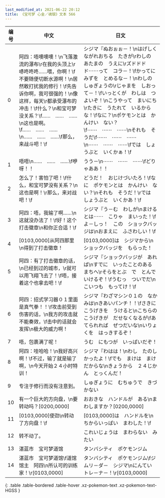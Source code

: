 ```yaml
---
last_modified_at: 2021-06-22 20:12
title: 《宝可梦 心金／魂银》文本 566
---
```

| 编号 | 中文 | 日文 |
| ---- | ---- | ---- |
| 0 | 阿四：唔噢噢噢！\n飞落激流的瀑布\r在我的头顶上\r哧咚咚咚……喂，你啊！\f不要随便切断水源啊！\n居然敢打扰我的修行！\f先告诉你啊，我可很强的！\n像这样，每天\r都承受瀑布的冲击！\f什么？\n和宝可梦没关系？\f……　……　……\n这也是啊。\f……　……　……\n……　……　……\f那么，来战斗吧！\f | シジマ『ぬおぉぉ－！\nはげしく　ながれおちる　たきが\rわしの　あたまの　うえに\rズドドドド⋯⋯って　コラ－！\fかってに　みずを　とめるな－！\nわしの　しゅぎょうの\rじゃまを　しおって－！\fいっとくが　わしは　つよいぞ！\nこうやって　まいにち\rたきに　うたれて　いるからな！\fなに？\nポケモンとは　かんけい　ない？\f⋯⋯　⋯⋯　⋯⋯\nそれも　そうだ\f⋯⋯　⋯⋯　⋯⋯\n⋯⋯　⋯⋯　⋯⋯\fでは　しょうぶと　いくかぁ！\f |
| 1 | 唔唔\n……　……　……\f咿呀！！ | うう－\n⋯⋯　⋯⋯　⋯⋯\fどりゃああ！！ |
| 2 | 怎么了！害怕了吧！\f什么，和宝可梦没有关系？\n这也是啊！\r那么，来对战吧！\f | どうだ！　おじけづいたろ！\fなに　ポケモンとは　かんけい　ない？\nそれも　そうだ！\rでは　しょうぶと　いくかあ！\f |
| 3 | 阿四：唔，我输了啊……\n这就没办法了！\f好！这个打击徽章\n和你正合适！\f | シジマ『う－む　わしが\nまけるとは⋯⋯　こりゃ　まいった！\fよ－しっ！　この　ショックバッジは\nおまえに　ふさわしい！\f |
| 4 | [0103,0000]从阿四那里\n得到了打击徽章！ | [0103,0000]は　シジマから\nショックバッジを　もらった！ |
| 5 | 阿四：有了打击徽章的话，\n已经到过的城市，\r就可以用飞翔飞去了！\f唔，接着这个也拿去吧！\f | シジマ『ショックバッジが　あれば\nすでに　いったことのある　まちへ\rそらをとぶ　で　とんで　いけるぞ！\fうむっ　ついでだ\nこいつも　もってけ！\f |
| 6 | 阿四：招式学习器０１里面是真气拳！！\f攻击前受到伤害的话，\n我方的攻击就不能奏效，\f击中的话就会发挥\n极大的威力啊！ | シジマ『わざマシン０１の　なかみは\nきあいパンチ！！\fさきに　こうげきを　うけると\nこちらの　こうげきが　だせなくなるが\fあてられれば　ぜつだいな\nいりょくを　はっきするぞ！ |
| 7 | 唔，包裹满了呢！ | うむ　にもつが　いっぱいだぞ！ |
| 8 | 阿四：哇哈哈！\n我好高兴啊！\f不过，输了就是输了啊，\n今天开始２４小时特训！ | シジマ『わはは！\nわし　たのしかったよ！\fでも　まけは　まけ　だからな\nきょうから　２４じかん　とっくんだ！ |
| 9 | 专注于修行而没有注意到。 | しゅぎょうに　むちゅうで　きづかない |
| 10 | 有一个巨大的方向盘，\n要转动吗？[0200,0000] | おおきな　ハンドルが　ある\nまわしますか？[0200,0000] |
| 11 | [0103,0000]使劲\n转动了方向盘！\f | [0103,0000]は　ハンドルを\nちからいっぱい　まわした！\f |
| 12 | 转不动了。 | これいじょうは　まわらない　みたい |
| 13 | 湛蓝市　宝可梦道馆 | タンバシティ　ポケモンジム |
| 14 | 湛蓝市　宝可梦道馆\f道馆馆主　阿四\n所认可的训练家！\r[0103,0000] | タンバシティ　ポケモンジム\fジムリ－ダ－　シジマ\nにんてい　トレ－ナ－！\r[0103,0000] |
{: .table .table-bordered .table-hover .xz-pokemon-text .xz-pokemon-text-HGSS }